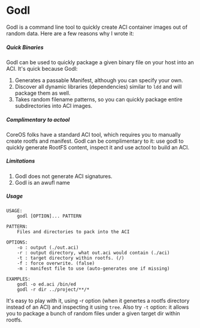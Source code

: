 # Godl

Godl is a command line tool to quickly create ACI container images out of random data. 
Here are a few reasons why I wrote it:

##### Quick Binaries

Godl can be used to quickly package a given binary file on your host into an ACI.
It's quick because Godl:

1. Generates a passable Manifest, although you can specify your own.
2. Discover all dynamic libraries (dependencies) similar to `ldd` and will package them as well.
3. Takes random filename patterns, so you can quickly package entire subdirectories into ACI images.

##### Complimentary to actool

CoreOS folks have a standard ACI tool, which requires you to manually create rootfs and manifest. 
Godl can be complimentary to it: use godl to quickly generate RootFS content, inspect it and use actool 
to build an ACI. 

##### Limitations

1. Godl does not generate ACI signatures.
2. Godl is an awufl name

##### Usage

```
USAGE:
    godl [OPTION]... PATTERN 

PATTERN:
    Files and directories to pack into the ACI

OPTIONS:
    -o : output (./out.aci)
    -r : output directory, what out.aci would contain (./aci)
    -t : target directory within rootfs. (/)
    -f : force overwrite. (false)
    -m : manifest file to use (auto-generates one if missing)

EXAMPLES:
    godl -o ed.aci /bin/ed
    godl -r dir ../project/**/*

```

It's easy to play with it, using -r option (when it genertes a rootfs directory instead of an ACI) and 
inspecting it using `tree`. Also try `-t` option: it allows you to package a bunch of random files under a given
target dir within rootfs.

